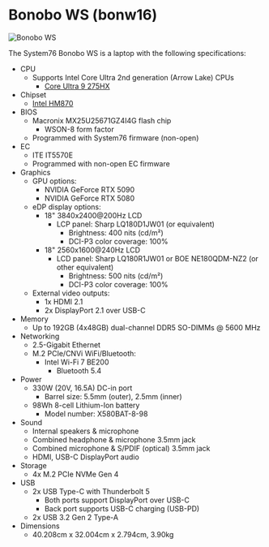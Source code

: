 # Bonobo WS (bonw16)

![Bonobo WS](./img/bonw16.png)

The System76 Bonobo WS is a laptop with the following specifications:

- CPU
    - Supports Intel Core Ultra 2nd generation (Arrow Lake) CPUs
        - [Core Ultra 9 275HX](https://www.intel.com/content/www/us/en/products/sku/242293/intel-core-ultra-9-processor-275hx-36m-cache-up-to-5-40-ghz/specifications.html)
- Chipset
    - [Intel HM870](https://www.intel.com/content/www/us/en/products/sku/240123/intel-hm870-chipset/specifications.html)
- BIOS
    - Macronix MX25U25671GZ4I4G flash chip
        - WSON-8 form factor
    - Programmed with System76 firmware (non-open)
- EC
    - ITE IT5570E
    - Programmed with non-open EC firmware
- Graphics
    - GPU options:
        - NVIDIA GeForce RTX 5090
        - NVIDIA GeForce RTX 5080
    - eDP display options:
        - 18" 3840x2400@200Hz LCD
            - LCP panel: Sharp LQ180D1JW01 (or equivalent)
                - Brightness: 400 nits (cd/m²)
                - DCI-P3 color coverage: 100%
        - 18" 2560x1600@240Hz LCD
            - LCD panel: Sharp LQ180R1JW01 or BOE NE180QDM-NZ2 (or other equivalent)
                - Brightness: 500 nits (cd/m²)
                - DCI-P3 color coverage: 100%
    - External video outputs:
        - 1x HDMI 2.1
        - 2x DisplayPort 2.1 over USB-C
- Memory
    - Up to 192GB (4x48GB) dual-channel DDR5 SO-DIMMs @ 5600 MHz
- Networking
    - 2.5-Gigabit Ethernet
    - M.2 PCIe/CNVi WiFi/Bluetooth:
        - Intel Wi-Fi 7 BE200
            - Bluetooth 5.4
- Power
    - 330W (20V, 16.5A) DC-in port
        - Barrel size: 5.5mm (outer), 2.5mm (inner)
    - 98Wh 8-cell Lithium-Ion battery
        - Model number: X580BAT-8-98
- Sound
    - Internal speakers & microphone
    - Combined headphone & microphone 3.5mm jack
    - Combined microphone & S/PDIF (optical) 3.5mm jack
    - HDMI, USB-C DisplayPort audio
- Storage
    - 4x M.2 PCIe NVMe Gen 4
- USB
    - 2x USB Type-C with Thunderbolt 5
        - Both ports support DisplayPort over USB-C
        - Back port supports USB-C charging (USB-PD)
    - 2x USB 3.2 Gen 2 Type-A
- Dimensions
    - 40.208cm x 32.004cm x 2.794cm, 3.90kg
